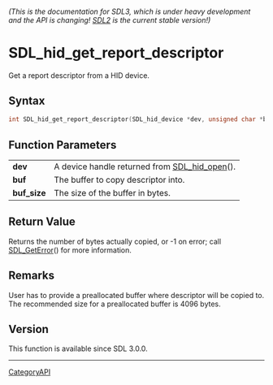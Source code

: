 ###### (This is the documentation for SDL3, which is under heavy development and the API is changing! [SDL2](https://wiki.libsdl.org/SDL2/) is the current stable version!)
# SDL_hid_get_report_descriptor

Get a report descriptor from a HID device.

## Syntax

```c
int SDL_hid_get_report_descriptor(SDL_hid_device *dev, unsigned char *buf, size_t buf_size);

```

## Function Parameters

|                  |                                                               |
| ---------------- | ------------------------------------------------------------- |
| **dev**          | A device handle returned from [SDL_hid_open](SDL_hid_open)(). |
| **buf**          | The buffer to copy descriptor into.                           |
| **buf_size**     | The size of the buffer in bytes.                              |

## Return Value

Returns the number of bytes actually copied, or -1 on error; call
[SDL_GetError](SDL_GetError)() for more information.

## Remarks

User has to provide a preallocated buffer where descriptor will be copied
to. The recommended size for a preallocated buffer is 4096 bytes.

## Version

This function is available since SDL 3.0.0.

----
[CategoryAPI](CategoryAPI)

